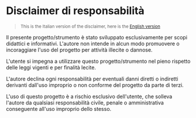 # Disclaimer di responsabilità

> <sub> This is the Italian version of the disclaimer, here is the [English version](https://github.com/Dicast3/Veluntra/blob/main/Disclaimer-eng.md) </sub>

Il presente progetto/strumento è stato sviluppato esclusivamente per scopi didattici e informativi. L'autore non intende in alcun modo promuovere o incoraggiare l'uso del progetto per attività illecite o dannose.

L'utente si impegna a utilizzare questo progetto/strumento nel pieno rispetto delle leggi vigenti e per finalità lecite.

L'autore declina ogni responsabilità per eventuali danni diretti o indiretti derivanti dall'uso improprio o non conforme del progetto da parte di terzi.

L'uso di questo progetto è a rischio esclusivo dell'utente, che solleva l'autore da qualsiasi responsabilità civile, penale o amministrativa conseguente all'uso improprio dello stesso.
